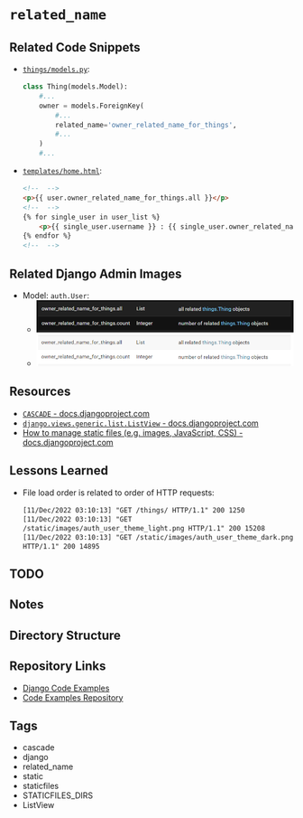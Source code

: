 # `related_name`

## Related Code Snippets

* [`things/models.py`](./things/models.py):

  ```python
  class Thing(models.Model):
      #...
      owner = models.ForeignKey(
          #...
          related_name='owner_related_name_for_things',
          #...
      )
      #...
  ```

* [`templates/home.html`](./templates/home.html):

  ```html
  <!--  -->
  <p>{{ user.owner_related_name_for_things.all }}</p>
  <!--  -->
  {% for single_user in user_list %}
      <p>{{ single_user.username }} : {{ single_user.owner_related_name_for_things.all }}</p>
  {% endfor %}
  <!--  -->
  ```

## Related Django Admin Images

* Model: `auth.User`:
  * ![auth_user_theme_dark](./static/images/auth_user_theme_dark.png)
  * ![auth_user_theme_light](./static/images/auth_user_theme_light.png)

## Resources

* [`CASCADE` - docs.djangoproject.com](https://docs.djangoproject.com/en/4.0/ref/models/fields/#django.db.models.CASCADE)
* [`django.views.generic.list.ListView` - docs.djangoproject.com](https://docs.djangoproject.com/en/4.1/ref/class-based-views/generic-display/#django.views.generic.list.ListView)
* [How to manage static files (e.g. images, JavaScript, CSS) - docs.djangoproject.com](https://docs.djangoproject.com/en/4.1/howto/static-files/#how-to-manage-static-files-e-g-images-javascript-css)

## Lessons Learned

* File load order is related to order of HTTP requests:

  ```console
  [11/Dec/2022 03:10:13] "GET /things/ HTTP/1.1" 200 1250
  [11/Dec/2022 03:10:13] "GET /static/images/auth_user_theme_light.png HTTP/1.1" 200 15208
  [11/Dec/2022 03:10:13] "GET /static/images/auth_user_theme_dark.png HTTP/1.1" 200 14895
  ```

## TODO

## Notes

## Directory Structure

## Repository Links

* [Django Code Examples](../README.md)
* [Code Examples Repository](https://github.com/brucestull/examples)

## Tags

* cascade
* django
* related_name
* static
* staticfiles
* STATICFILES_DIRS
* ListView

